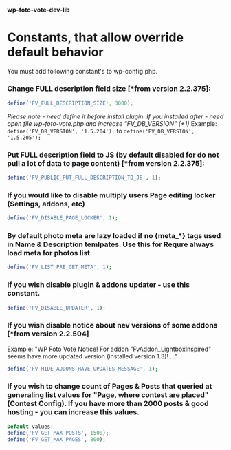 #### wp-foto-vote-dev-lib
# Constants, that allow override default behavior
You must add following constant's to wp-config.php.

### Change FULL description field size [*from version 2.2.375]:
```php
define('FV_FULL_DESCRIPTION_SIZE', 3000);
```
*Please note - need define it before install plugin.
If you installed after - need open file wp-foto-vote.php and increase "FV_DB_VERSION" (+1)*
Example:
`define('FV_DB_VERSION', '1.5.204');`
to
`define('FV_DB_VERSION', '1.5.205');`

### Put FULL description field to JS (by default disabled for do not pull a lot of data to page content) [*from version 2.2.375]:
```php
define('FV_PUBLIC_PUT_FULL_DESCRIPTION_TO_JS', 1);
```

### If you would like to disable multiply users Page editing locker (Settings, addons, etc)
```php
define('FV_DISABLE_PAGE_LOCKER', 1);
```

### By default photo meta are lazy loaded if no {meta_*} tags used in Name & Description temlpates. Use this for Requre always load meta for photos list.
```php
define('FV_LIST_PRE_GET_META', 1);
```

### If you wish disable plugin & addons updater - use this constant.
```php
define('FV_DISABLE_UPDATER', 1);
```

### If you wish disable notice about nev versions of some addons [*from version 2.2.504]
Example: "WP Foto Vote Notice! For addon "FvAddon_LightboxInspired" seems have more updated version (installed version 1.3)! ..."
```php
define('FV_HIDE_ADDONS_HAVE_UPDATES_MESSAGE', 1);
```

### If you wish to change count of Pages & Posts that queried at generaling list values for "Page, where contest are placed" (Contest Config). If you have more than 2000 posts & good hosting - you can increase this values.
```php
Default values:
define('FV_GET_MAX_POSTS', 1500);
define('FV_GET_MAX_PAGES', 800);
```


